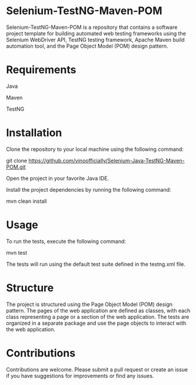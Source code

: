 # Selenium-TestNG-Maven-POM
Selenium-TestNG-Maven-POM is a repository that contains a software project template for building automated web testing frameworks using the Selenium WebDriver API, TestNG testing framework, Apache Maven build automation tool, and the Page Object Model (POM) design pattern.

# Requirements
Java

Maven

TestNG

# Installation
Clone the repository to your local machine using the following command:

git clone https://github.com/vinoofficially/Selenium-Java-TestNG-Maven-POM.git

Open the project in your favorite Java IDE.

Install the project dependencies by running the following command:

mvn clean install

# Usage

To run the tests, execute the following command:

mvn test

The tests will run using the default test suite defined in the testng.xml file.

# Structure

The project is structured using the Page Object Model (POM) design pattern. The pages of the web application are defined as classes, with each class representing a page or a section of the web application. The tests are organized in a separate package and use the page objects to interact with the web application.

# Contributions
Contributions are welcome. Please submit a pull request or create an issue if you have suggestions for improvements or find any issues.
